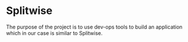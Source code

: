 # Splitwise 
The purpose of the project is to use dev-ops tools to build an application which in our case is similar to Splitwise. 
